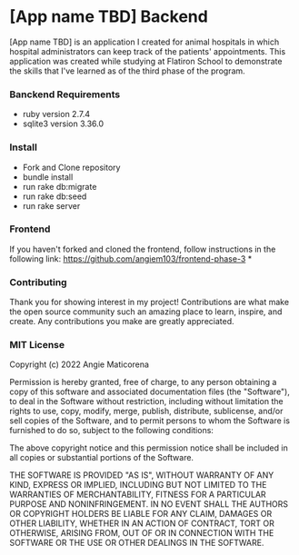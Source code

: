 # [App name TBD] Backend

[App name TBD] is an application I created for animal hospitals in which hospital administrators can keep track of the patients' appointments. This application was created while studying at Flatiron School to demonstrate the skills that I've learned as of the third phase of the program.

### Banckend Requirements
* ruby version 2.7.4
* sqlite3 version 3.36.0

### Install
* Fork and Clone repository
* bundle install
* run rake db:migrate
* run rake db:seed
* run rake server

### Frontend
If you haven't forked and cloned the frontend, follow instructions in the following link: https://github.com/angiem103/frontend-phase-3
* 

### Contributing
Thank you for showing interest in my project! Contributions are what make the open source community such an amazing place to learn, inspire, and create. Any contributions you make are greatly appreciated.


### MIT License

Copyright (c) 2022 Angie Maticorena

Permission is hereby granted, free of charge, to any person obtaining a copy
of this software and associated documentation files (the "Software"), to deal
in the Software without restriction, including without limitation the rights
to use, copy, modify, merge, publish, distribute, sublicense, and/or sell
copies of the Software, and to permit persons to whom the Software is
furnished to do so, subject to the following conditions:

The above copyright notice and this permission notice shall be included in all
copies or substantial portions of the Software.

THE SOFTWARE IS PROVIDED "AS IS", WITHOUT WARRANTY OF ANY KIND, EXPRESS OR
IMPLIED, INCLUDING BUT NOT LIMITED TO THE WARRANTIES OF MERCHANTABILITY,
FITNESS FOR A PARTICULAR PURPOSE AND NONINFRINGEMENT. IN NO EVENT SHALL THE
AUTHORS OR COPYRIGHT HOLDERS BE LIABLE FOR ANY CLAIM, DAMAGES OR OTHER
LIABILITY, WHETHER IN AN ACTION OF CONTRACT, TORT OR OTHERWISE, ARISING FROM,
OUT OF OR IN CONNECTION WITH THE SOFTWARE OR THE USE OR OTHER DEALINGS IN THE
SOFTWARE.
